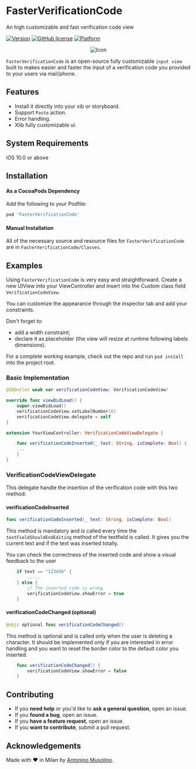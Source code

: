 # FasterVerificationCode
An high customizable and fast verification code view

[![Version](https://img.shields.io/cocoapods/v/FasterVerificationCode.svg?style=flat)](https://cocoapods.org/pods/FasterVerificationCode)
[![GitHub license](https://img.shields.io/badge/license-MIT-blue.svg)](https://raw.githubusercontent.com/posix88/FasterVerificationCode/master/LICENSE)
[![Platform](https://img.shields.io/cocoapods/p/FasterVerificationCode.svg?style=flat)](https://cocoapods.org/pods/FasterVerificationCode)


<p align="center">
<img src="https://raw.githubusercontent.com/posix88/FasterVerificationCode/master/VerificationCodeView.gif" alt="Icon"/>
</p>


`FasterVerificationCode` is an open-source fully customizable `input view`  built to makes easier and faster the input of a verification code you provided to your users via mail/phone. 

## Features
* Install it directly into your xib or storyboard.
* Support `Paste` action.
* Error handling.
* Xlib fully customizable ui.

## System Requirements
iOS 10.0 or above

## Installation

#### As a CocoaPods Dependency

Add the following to your Podfile:
``` ruby
pod 'FasterVerificationCode'
```
#### Manual Installation

All of the necessary source and resource files for `FasterVerificationCode` are in `FasterVerificationCode/Classes`.

## Examples
Using `FasterVerificationCode` is very easy and straightforward. Create a new UIView into your ViewController and insert into the Custom class field  `VerificationCodeView`.

You can customize the appearance through the inspector tab and add your constraints. 

Don't forget to: 
- add a width constraint; 
- declare it as placeholder (the view will resize at runtime following labels dimensions).

For a complete working example, check out the repo and run `pod install` into the project root.

### Basic Implementation

```swift
@IBOutlet weak var verificationCodeView: VerificationCodeView!

override func viewDidLoad() {
    super.viewDidLoad()
    verificationCodeView.setLabelNumber(6)
    verificationCodeView.delegate = self
}

extension YourViewController: VerificationCodeViewDelegate {

    func verificationCodeInserted(_ text: String, isComplete: Bool) { 
    ...
    }
}
```
### VerificationCodeViewDelegate

This delegate handle the insertion of the verification code with this two method:

#### verificationCodeInserted

```swift
func verificationCodeInserted(_ text: String, isComplete: Bool)
```

This method is mandatory and is called every time the `textFieldShouldEndEditing` method of the textfield is called.
It gives you the current text and if the text was inserted totally.

You can check the correctness of the inserted code and show a visual feedback to the user

```swift
    if text == "123456" {
        .....
    } else {
        // The inserted code is wrong
        verificationCodeView.showError = true
    }
```

#### verificationCodeChanged (optional)

```swift
@objc optional func verificationCodeChanged()
```
This method is optional and is called only when the user is deleting a character. It should be implemented only if you are interested in error handling and you want to reset the border color to the default color you inserted.

```swift
    func verificationCodeChanged() {
        verificationCodeView.showError = false
    }
```

## Contributing

- If you **need help** or you'd like to **ask a general question**, open an issue.
- If you **found a bug**, open an issue.
- If you **have a feature request**, open an issue.
- If you **want to contribute**, submit a pull request.


## Acknowledgements

Made with ❤️ in Milan by [Antonino Musolino](https://twitter.com/NinoMusolino).

